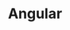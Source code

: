 ---
title:      "Angular"
ring:       adopt
quadrant:   languages-and-frameworks
tags:       [coding, frontend]
---